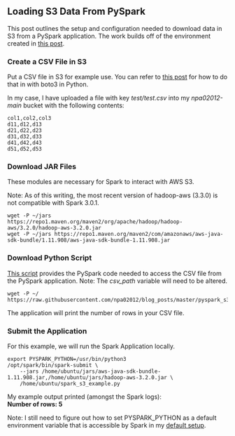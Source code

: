 ## Loading S3 Data From PySpark

This post outlines the setup and configuration needed to download data in S3 from a PySpark application. The work builds off of the environment created in [this post](https://github.com/npa02012/blog_posts/tree/master/k8s_aws_setup).  

### Create a CSV File in S3

Put a CSV file in S3 for example use. You can refer to [this post](https://github.com/npa02012/blog_posts/tree/master/useful_s3) for how to do that in with boto3 in Python.  

In my case, I have uploaded a file with key *test/test.csv* into my *npa02012-main* bucket with the following contents:  

```
col1,col2,col3
d11,d12,d13
d21,d22,d23
d31,d32,d33
d41,d42,d43
d51,d52,d53
```

### Download JAR Files

These modules are necessary for Spark to interact with AWS S3.  

Note: As of this writing, the most recent version of hadoop-aws (3.3.0) is not compatible with Spark 3.0.1.

```
wget -P ~/jars https://repo1.maven.org/maven2/org/apache/hadoop/hadoop-aws/3.2.0/hadoop-aws-3.2.0.jar
wget -P ~/jars https://repo1.maven.org/maven2/com/amazonaws/aws-java-sdk-bundle/1.11.908/aws-java-sdk-bundle-1.11.908.jar
```

### Download Python Script

[This script](https://raw.githubusercontent.com/npa02012/blog_posts/master/pyspark_s3/resources/spark_s3_example.py) provides the PySpark code needed to access the CSV file from the PySpark application. Note: The *csv_path* variable will need to be altered.  

```
wget -P ~/ https://raw.githubusercontent.com/npa02012/blog_posts/master/pyspark_s3/resources/spark_s3_example.py
``` 

The application will print the number of rows in your CSV file.

### Submit the Application

For this example, we will run the Spark Application locally.


```
export PYSPARK_PYTHON=/usr/bin/python3
/opt/spark/bin/spark-submit \
    --jars /home/ubuntu/jars/aws-java-sdk-bundle-1.11.908.jar,/home/ubuntu/jars/hadoop-aws-3.2.0.jar \
    /home/ubuntu/spark_s3_example.py
```

My example output printed (amongst the Spark logs):  
**Number of rows: 5**

Note: I still need to figure out how to set PYSPARK_PYTHON as a default environment variable that is accessible by Spark in my [default setup](https://github.com/npa02012/blog_posts/tree/master/k8s_aws_setup).


